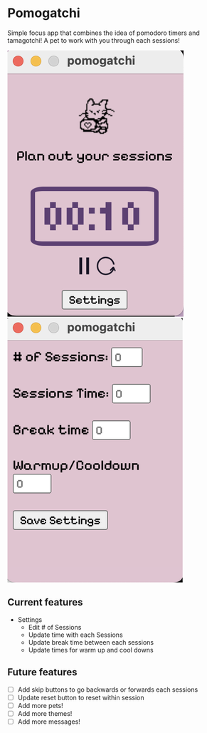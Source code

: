 # Pomogatchi

Simple focus app that combines the idea of pomodoro timers and tamagotchi! A pet to work with you through each sessions!

<img src="/assets/pomogatchi.png"/>
<img src="/assets/settings.png"/>


## Current features
- Settings 
    - Edit # of Sessions
    - Update time with each Sessions
    - Update break time between each sessions
    - Update times for warm up and cool downs

## Future features
- [ ] Add skip buttons to go backwards or forwards each sessions
- [ ] Update reset button to reset within session
- [ ] Add more pets!
- [ ] Add more themes!
- [ ] Add more messages!